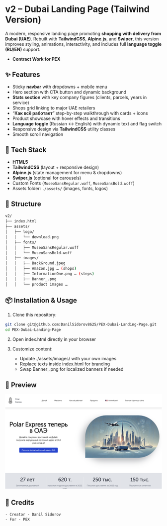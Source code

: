 # v2 – Dubai Landing Page (Tailwind Version)

A modern, responsive landing page promoting **shopping with delivery from Dubai (UAE)**. Rebuilt with **TailwindCSS**, **Alpine.js**, and **Swiper**, this version improves styling, animations, interactivity, and includes full **language toggle (RU/EN)** support.

- **Contract Work for PEX**

## ✨ Features
- Sticky **navbar** with dropdowns + mobile menu  
- Hero section with CTA button and dynamic background  
- **Stats section** with key company figures (clients, parcels, years in service)  
- Shops grid linking to major UAE retailers  
- “**Как всё работает**” step-by-step walkthrough with cards + icons  
- Product showcase with hover effects and transitions  
- **Language toggle** (Russian ↔ English) with dynamic text and flag switch  
- Responsive design via **TailwindCSS** utility classes  
- Smooth scroll navigation  

## 🧰 Tech Stack
- **HTML5**  
- **TailwindCSS** (layout + responsive design)  
- **Alpine.js** (state management for menu & dropdowns)  
- **Swiper.js** (optional for carousels)  
- Custom Fonts (`MuseoSansRegular.woff`, `MuseoSansBold.woff`)  
- Assets folder: `./assets/` (images, fonts, logos)  

## 📁 Structure
```bash
v2/
├── index.html
├── assets/
│   ├── logo/
│   │   └── download.png
│   ├── fonts/
│   │   ├── MuseoSansRegular.woff
│   │   └── MuseoSansBold.woff
│   ├── images/
│   │   ├── BackGround.jpeg
│   │   ├── Amazon.jpg … (shops)
│   │   ├── InformationOne.png … (steps)
│   │   ├── Banner_.png
│   │   └── product images …
```

## 📦 Installation & Usage

1.	Clone this repository:
```bash
git clone git@github.com:DanilSidorov8625/PEX-Dubai-Landing-Page.git
cd PEX-Dubai-Landing-Page
```
2. Open index.html directly in your browser

3. Customize content:
	- Update ./assets/images/ with your own images
    - Replace texts inside index.html for branding
	- Swap Banner_.png for localized banners if needed

## 📸 Preview

![Preview](./Preview.png)

## 🙌 Credits
	- Creator - Danil Sidorov
	- For - PEX
